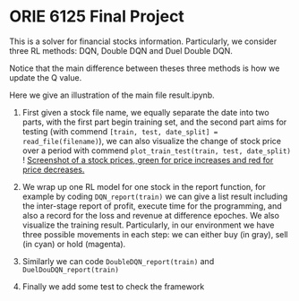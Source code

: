 # ORIE 6125 Final Project

This is a solver for financial stocks information. Particularly, we consider three RL methods: DQN, Double DQN and Duel Double DQN.

Notice that the main difference between theses three methods is how we update the Q value. 

Here we give an illustration of the main file result.ipynb.

1. First given a stock file name, we equally separate the date into two parts, with the first part begin training set, and the second part aims for testing (with commend  `[train, test, date_split] = read_file(filename)`), we can also visualize the change of stock price over a period with commend `plot_train_test(train, test, date_split)`
! [Screenshot of a stock prices, green for price increases and red for price decreases.](https://github.com/ksyautumn/Project/blob/main/visulization/data_visual1.jpg)

2. We wrap up one RL model for one stock in the report function, for example by coding `DQN_report(train)` we can give a list result including the inter-stage report of profit, execute time for the programming, and also a record for the loss and revenue at difference epoches. We also visualize the training result. Particularly, in our environment we have three possible movements in each step: we can either buy (in gray), sell (in cyan) or hold (magenta).

3. Similarly we can code `DoubleDQN_report(train)` and `DuelDouDQN_report(train)`

4. Finally we add some test to check the framework



